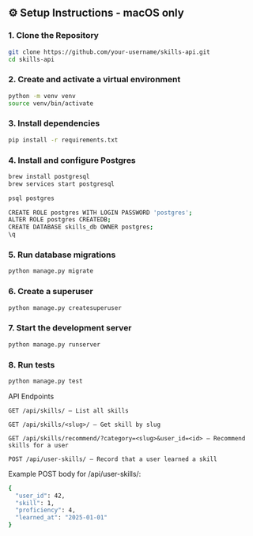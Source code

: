## ⚙️ Setup Instructions - macOS only

### 1. Clone the Repository

```bash
git clone https://github.com/your-username/skills-api.git
cd skills-api
```

### 2. Create and activate a virtual environment

```bash
python -m venv venv
source venv/bin/activate
```

### 3. Install dependencies
```bash
pip install -r requirements.txt
```

### 4. Install and configure Postgres
```bash
brew install postgresql
brew services start postgresql
```
```bash
psql postgres
```
```bash
CREATE ROLE postgres WITH LOGIN PASSWORD 'postgres';
ALTER ROLE postgres CREATEDB;
CREATE DATABASE skills_db OWNER postgres;
\q
```

### 5. Run database migrations
```bash
python manage.py migrate
```

### 6. Create a superuser
```bash
python manage.py createsuperuser
```

### 7. Start the development server
```bash
python manage.py runserver
```

### 8. Run tests
```bash
python manage.py test
```

API Endpoints

    GET /api/skills/ – List all skills

    GET /api/skills/<slug>/ – Get skill by slug

    GET /api/skills/recommend/?category=<slug>&user_id=<id> – Recommend skills for a user

    POST /api/user-skills/ – Record that a user learned a skill

Example POST body for /api/user-skills/:
```bash
{
  "user_id": 42,
  "skill": 1,
  "proficiency": 4,
  "learned_at": "2025-01-01"
}
```






